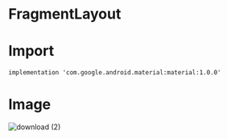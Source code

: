 # FragmentLayout

# Import

    implementation 'com.google.android.material:material:1.0.0'
# Image

![download (2)](https://user-images.githubusercontent.com/47485482/94898551-61b56d80-04af-11eb-9b2d-0d208a920601.png)

